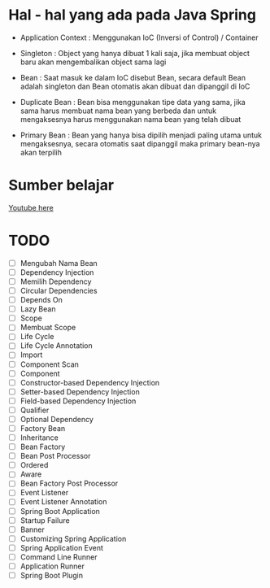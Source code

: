 # Hal - hal yang ada pada Java Spring

- Application Context
  : Menggunakan IoC (Inversi of Control) / Container

- Singleton
  : Object yang hanya dibuat 1 kali saja, jika membuat object baru akan mengembalikan object sama lagi

- Bean
  : Saat masuk ke dalam IoC disebut Bean, secara default Bean adalah singleton dan Bean otomatis akan dibuat dan dipanggil di IoC

- Duplicate Bean
  : Bean bisa menggunakan tipe data yang sama, jika sama harus membuat nama bean yang berbeda dan untuk mengaksesnya harus menggunakan nama bean yang telah dibuat

- Primary Bean
  : Bean yang hanya bisa dipilih menjadi paling utama untuk mengaksesnya, secara otomatis saat dipanggil maka primary bean-nya akan terpilih

# Sumber belajar
[Youtube here](https://www.youtube.com/watch?v=VM3rwdMBORY)

# TODO
- [ ] Mengubah Nama Bean
- [ ] Dependency Injection
- [ ] Memilih Dependency
- [ ] Circular Dependencies
- [ ] Depends On
- [ ] Lazy Bean
- [ ] Scope
- [ ] Membuat Scope
- [ ] Life Cycle
- [ ] Life Cycle Annotation
- [ ] Import
- [ ] Component Scan
- [ ] Component
- [ ] Constructor-based Dependency Injection
- [ ] Setter-based Dependency Injection
- [ ] Field-based Dependency Injection
- [ ] Qualifier
- [ ] Optional Dependency
- [ ] Factory Bean
- [ ] Inheritance
- [ ] Bean Factory
- [ ] Bean Post Processor
- [ ] Ordered
- [ ] Aware
- [ ] Bean Factory Post Processor
- [ ] Event Listener
- [ ] Event Listener Annotation
- [ ] Spring Boot Application
- [ ] Startup Failure
- [ ] Banner
- [ ] Customizing Spring Application
- [ ] Spring Application Event
- [ ] Command Line Runner
- [ ] Application Runner
- [ ] Spring Boot Plugin
